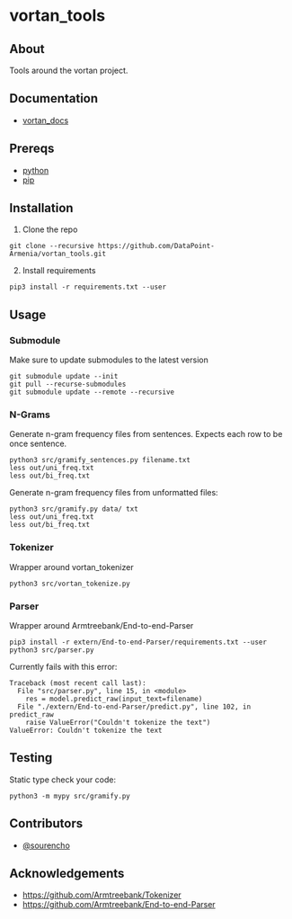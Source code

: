 # vortan_tools
## About

Tools around the vortan project.

## Documentation

- [vortan_docs](https://github.com/DataPoint-Armenia/vortan_docs)

## Prereqs

- [python](https://www.python.org/downloads/)
- [pip](https://pypi.org/project/pip/)

## Installation

1. Clone the repo
```
git clone --recursive https://github.com/DataPoint-Armenia/vortan_tools.git
```
2. Install requirements
```
pip3 install -r requirements.txt --user
```

## Usage

### Submodule

Make sure to update submodules to the latest version
```
git submodule update --init
git pull --recurse-submodules
git submodule update --remote --recursive
```

### N-Grams

Generate n-gram frequency files from sentences.
Expects each row to be once sentence.
```
python3 src/gramify_sentences.py filename.txt
less out/uni_freq.txt
less out/bi_freq.txt
```

Generate n-gram frequency files from unformatted files:
```
python3 src/gramify.py data/ txt
less out/uni_freq.txt
less out/bi_freq.txt
```

### Tokenizer

Wrapper around vortan_tokenizer

```
python3 src/vortan_tokenize.py
```

### Parser

Wrapper around Armtreebank/End-to-end-Parser

```
pip3 install -r extern/End-to-end-Parser/requirements.txt --user
python3 src/parser.py
```

Currently fails with this error:
```
Traceback (most recent call last):
  File "src/parser.py", line 15, in <module>
    res = model.predict_raw(input_text=filename)
  File "./extern/End-to-end-Parser/predict.py", line 102, in predict_raw
    raise ValueError("Couldn't tokenize the text")
ValueError: Couldn't tokenize the text
```

## Testing

Static type check your code:
```
python3 -m mypy src/gramify.py
```

## Contributors

- [@sourencho](https://github.com/sourencho)

## Acknowledgements

- https://github.com/Armtreebank/Tokenizer
- https://github.com/Armtreebank/End-to-end-Parser

